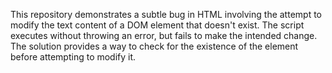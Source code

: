 This repository demonstrates a subtle bug in HTML involving the attempt to modify the text content of a DOM element that doesn't exist.  The script executes without throwing an error, but fails to make the intended change. The solution provides a way to check for the existence of the element before attempting to modify it.
